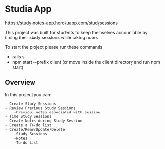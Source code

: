 # Studia App

https://study-notes-app.herokuapp.com/studysessions

This project was built for students to keep themselves accountable by timing their study sessions while taking notes

To start the project please run these commands

- rails s
- npm start --prefix client (or move inside the client directory and run npm start)

## Overview

In this project you can:

    - Create Study Sessions
    - Review Previous Study Sessions
        -Previous notes associated with session
    - Time Study Sessions
    - Create Notes during Study Session
    - Create a To-do list
    - Create/Read/Update/Delete
        -Study Sessions
        -Notes
        -To-do List
